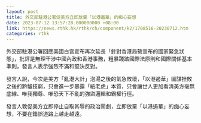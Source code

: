 ```yaml
---
layout: post
title: 外交部駐港公署促美方立即放棄「以港遏華」的痴心妄想
date: 2023-07-12 13:57:28.000000000 +08:00
link: https://news.rthk.hk/rthk/ch/component/k2/1708516-20230712.htm
categories: rthk
---
```


外交部駐港公署回應美國白宮宣布再次延長「針對香港局勢宣布的國家緊急狀態」，批評是無理干涉中國內政和香港事務，粗暴踐踏國際法原則和國際關係基本準則，發言人表示強烈不滿和堅決反對。

發言人說，今次是美方「亂港大計」泡湯之後的氣急敗壞，「以港遏華」圖謀挫敗之後的黔驢技窮，只會進一步暴露「紙老虎」本質，只會讓世人更加看清美方毫無底線、唯我獨尊、唯恐天下不亂的強盜邏輯和霸權行徑。

發言人敦促美方立即停止自取其辱的政治鬧劇，立即放棄「以港遏華」的痴心妄想，不要在錯誤道路上越走越遠。

